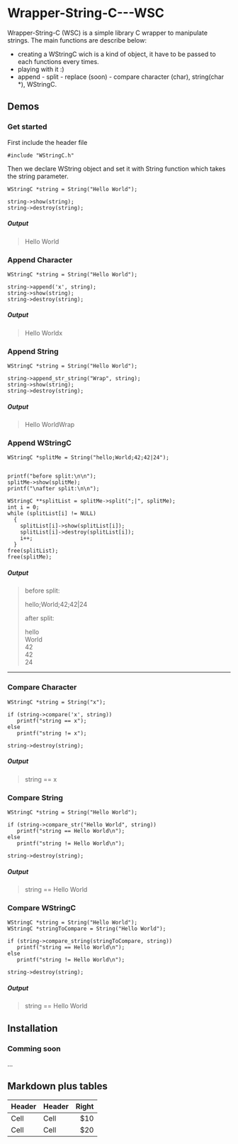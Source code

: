 # Wrapper-String-C---WSC #

Wrapper-String-C (WSC) is a simple library C wrapper to manipulate strings.
The main functions are describe below:

* creating a WStringC wich is a kind of object, it have to be passed to each functions every times.
* playing with it :)
* append - split - replace (soon) - compare character (char), string(char *), WStringC.


## Demos ##

### Get started ###

First include the header file

`#include "WStringC.h"`

Then we declare WString object and set it with String function which takes the string parameter. 

    WStringC *string = String("Hello World");

    string->show(string);
    string->destroy(string);

##### Output #####

> Hello World

### Append Character ###

    WStringC *string = String("Hello World");

    string->append('x', string);
    string->show(string);
    string->destroy(string);

##### Output #####

> Hello Worldx

### Append String ###

    WStringC *string = String("Hello World");

    string->append_str_string("Wrap", string);
    string->show(string);
    string->destroy(string);

##### Output #####

> Hello WorldWrap

### Append WStringC ###

    WStringC *splitMe = String("hello;World;42;42|24");


    printf("before split:\n\n");
    splitMe->show(splitMe);
    printf("\nafter split:\n\n");

    WStringC **splitList = splitMe->split(";|", splitMe);
    int i = 0;
    while (splitList[i] != NULL)
      {
        splitList[i]->show(splitList[i]);
        splitList[i]->destroy(splitList[i]);
        i++;
      }
    free(splitList);
    free(splitMe);

##### Output #####

> before split:
>  
> hello;World;42;42|24  
>  
> after split:
>  
> hello  
> World  
> 42  
> 42  
> 24  
___________________________________________

### Compare Character ###
    
    WStringC *string = String("x");

    if (string->compare('x', string))
       printf("string == x");
    else
       printf("string != x");

    string->destroy(string);

##### Output #####

> string == x

### Compare String ###

    WStringC *string = String("Hello World");

    if (string->compare_str("Hello World", string))
       printf("string == Hello World\n");
    else
       printf("string != Hello World\n");

    string->destroy(string);


##### Output #####

> string == Hello World

### Compare WStringC ###

    WStringC *string = String("Hello World");
    WStringC *stringToCompare = String("Hello World");

    if (string->compare_string(stringToCompare, string))
       printf("string == Hello World\n");
    else
       printf("string != Hello World\n");

    string->destroy(string);

##### Output #####

> string == Hello World


## Installation ##

### Comming soon ###

...


## Markdown plus tables ##

| Header | Header | Right  |
| ------ | ------ | -----: |
|  Cell  |  Cell  |   $10  |
|  Cell  |  Cell  |   $20  |
